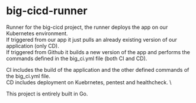 # big-cicd-runner
Runner for the big-cicd project, the runner deploys the app on our Kubernetes environment. \
If triggered from our app it just pulls an already existing version of our application (only CD). \
If triggered from Github it builds a new version of the app and performs the commands defined in the big_ci.yml file (both CI and CD).

CI includes the build of the application and the other defined commands of the big_ci.yml file. \
CD includes deployment on Kuebrnetes, pentest and healthcheck. \

This project is entirely built in Go.
